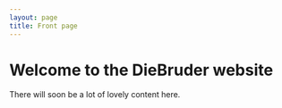 ```yaml
---
layout: page
title: Front page
---
```


# Welcome to the DieBruder website

There will soon be a lot of lovely content here. 

